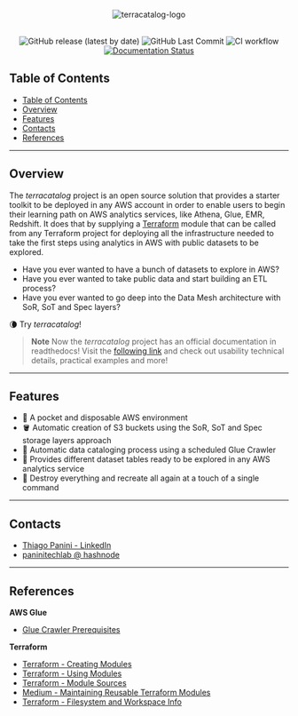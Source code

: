 <div align="center">
    <br><img src="https://github.com/ThiagoPanini/terracatalog/blob/main/docs/assets/imgs/header-readme.png?raw=true" alt="terracatalog-logo">
</div>

<div align="center">
  <br>
  
  ![GitHub release (latest by date)](https://img.shields.io/github/v/release/ThiagoPanini/terracatalog?color=purple)
  ![GitHub Last Commit](https://img.shields.io/github/last-commit/ThiagoPanini/terracatalog?color=purple)
  ![CI workflow](https://img.shields.io/github/actions/workflow/status/ThiagoPanini/terracatalog/ci-main.yml?label=ci)
  [![Documentation Status](https://readthedocs.org/projects/terraglue/badge/?version=latest)](https://terracatalog.readthedocs.io/pt/latest/?badge=latest)

</div>

## Table of Contents
- [Table of Contents](#table-of-contents)
- [Overview](#overview)
- [Features](#features)
- [Contacts](#contacts)
- [References](#references)

___


## Overview

The *terracatalog* project is an open source solution that provides a starter toolkit to be deployed in any AWS account in order to enable users to begin their learning path on AWS analytics services, like Athena, Glue, EMR, Redshift. It does that by supplying a [Terraform](https://www.terraform.io/) module that can be called from any Terraform project for deploying all the infrastructure needed to take the first steps using analytics in AWS with public datasets to be explored.

- Have you ever wanted to have a bunch of datasets to explore in AWS?
- Have you ever wanted to take public data and start building an ETL process?
- Have you ever wanted to go deep into the Data Mesh architecture with SoR, SoT and Spec layers?

🌘 Try *terracatalog*!

> **Note**
>  Now the *terracatalog* project has an official documentation in readthedocs! Visit the [following link](https://terracatalog.readthedocs.io/en/latest/) and check out usability technical details, practical examples and more!

___

## Features

- 🚀 A pocket and disposable AWS environment
- 🪣 Automatic creation of S3 buckets using the SoR, SoT and Spec storage layers approach
- 🤖 Automatic data cataloging process using a scheduled Glue Crawler
- 🎲 Provides different dataset tables ready to be explored in any AWS analytics service
- 🔦 Destroy everything and recreate all again at a touch of a single command

___

## Contacts

- [Thiago Panini - LinkedIn](https://www.linkedin.com/in/thiago-panini/)
- [paninitechlab @ hashnode](https://panini.hashnode.dev/)

___

## References

**AWS Glue**

- [Glue Crawler Prerequisites](https://docs.aws.amazon.com/glue/latest/dg/crawler-prereqs.html)

**Terraform**

- [Terraform - Creating Modules](https://developer.hashicorp.com/terraform/language/modules/develop)
- [Terraform - Using Modules](https://developer.hashicorp.com/terraform/language/modules)
- [Terraform - Module Sources](https://developer.hashicorp.com/terraform/language/modules/sources)
- [Medium - Maintaining Reusable Terraform Modules](https://arunksingh16.medium.com/maintaining-reusable-terraform-modules-in-github-d0440753e784)
- [Terraform - Filesystem and Workspace Info](https://developer.hashicorp.com/terraform/language/expressions/references#filesystem-and-workspace-info)